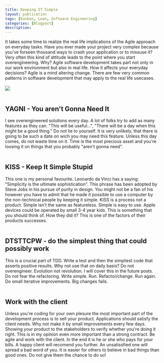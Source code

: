 ```yaml
---
title: Keeping IT Simple
layout: publication
tags: [Kanban, Lean, Software Engineering]
categories: [Blogpost]
description:
---
```


It takes some time to realize the real life implications of the Agile approach on everyday tasks. Have you ever made your project very complex because you've forseen thousand ways to crash your application or to missuse it? Very often this kind of attitude leads to the point where you start overengineering. Why? Agile software development takes part not only in our work environment but also in real life. How it affects your everyday decisions? Agile is a mind altering change. There are few very common patterns in software development that may apply to the real life usecases.<br />
<br />
<img src="http://2.bp.blogspot.com/-y7o3J4d8-is/URTX_ZAOALI/AAAAAAAB95I/M37-uhJjwCM/s320/development-swing-tree.jpg" /><br />
<br />
<h2>YAGNI - You aren't Gonna Need It</h2>I see overengineered solutions every day. A lot of folks try to add as many features as they can. "This will be useful...", "There will be a day when this might be a good thing." Do not lie to yourself. It is very unlikely, that there is going to be such a date on wich you may need this feature. Unless this day comes, do not waste time on it. Time is the most precious asset and you're loosing it on things that you probably "aren't gonna need".<br />
<br />
<h2>KISS - Keep It Simple Stupid</h2>This one is my personal favourite. Leonardo da Vinci has a saying: "Simplicity is the ultimate sophistication". This phrase has been adopted by Steve Jobs in his pursue of purity in design. You might not be a fan of his however you have to admit that he made it possible to use a computer by the non-technical people by keeping it simple. KISS is a process not a product. Simple isn't the same as featureless. Simple is easy to use. Apple devices could be operated by small 3-4 year kids. This is something that you should think of. How they did it? This is one of the factors of their products successes.<br />
<br />
<h2>DTSTTCPW - do the simplest thing that could possibly work</h2>This is a crucial part of TDD. Write a test and then the simpliest code that asserts positive results. Why not use that on daily basis? Do not overengineer. Evolution not revolution. I will cover this in the future posts. Do not fear the refactoring. Write simple. Run. Refactor/change. Run again. Do small iterative improvements. Big changes fails.<br />
<br />
<h2>Work with the client</h2>Unless you're coding for your own plesure the most important part of the development process is to sell your product. Applications should satisfy the client needs. Why not make it by small improvements every few days. Showing your product to the stakeholders to verify whether you're doing it right. This is in my opinion even more important than a strong contract. Be agile and work with the client. In the end it is he or she who pays for your bills. A happy client will recomend you further. An unsatissfied one will spread a bad word of you. It is easier for others to believe in bad things than good ones. Do not give them the chance to do so!
